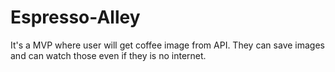 # Espresso-Alley
It's a MVP where user will get coffee image from API. They can save images and can watch those even if they is no internet.
